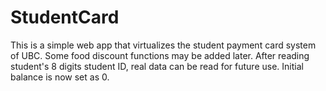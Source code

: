# StudentCard
This is a simple web app that virtualizes the student payment card system of UBC. 
Some food discount functions may be added later.
After reading student's 8 digits student ID, real data can be read for future use.
Initial balance is now set as 0.
